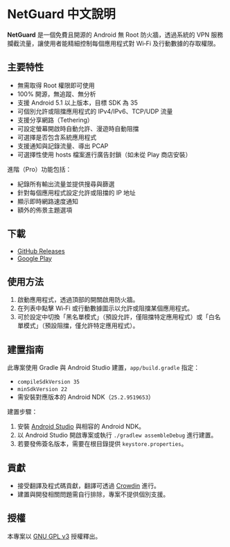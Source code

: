 # NetGuard 中文說明

**NetGuard** 是一個免費且開源的 Android 無 Root 防火牆，透過系統的 VPN 服務攔截流量，讓使用者能精細控制每個應用程式對 Wi‑Fi 及行動數據的存取權限。

## 主要特性
- 無需取得 Root 權限即可使用
- 100% 開源，無追蹤、無分析
- 支援 Android 5.1 以上版本，目標 SDK 為 35
- 可個別允許或阻擋應用程式的 IPv4/IPv6、TCP/UDP 流量
- 支援分享網路（Tethering）
- 可設定螢幕開啟時自動允許、漫遊時自動阻擋
- 可選擇是否包含系統應用程式
- 支援通知與記錄流量、導出 PCAP
- 可選擇性使用 hosts 檔案進行廣告封鎖（如未從 Play 商店安裝）

進階（Pro）功能包括：
- 紀錄所有輸出流量並提供搜尋與篩選
- 針對每個應用程式設定允許或阻擋的 IP 地址
- 顯示即時網路速度通知
- 額外的佈景主題選項

## 下載
- [GitHub Releases](https://github.com/M66B/NetGuard/releases)
- [Google Play](https://play.google.com/store/apps/details?id=eu.faircode.netguard)

## 使用方法
1. 啟動應用程式，透過頂部的開關啟用防火牆。
2. 在列表中點擊 Wi‑Fi 或行動數據圖示以允許或阻擋某個應用程式。
3. 可於設定中切換「黑名單模式」（預設允許，僅阻擋特定應用程式）或「白名單模式」（預設阻擋，僅允許特定應用程式）。

## 建置指南
此專案使用 Gradle 與 Android Studio 建置，`app/build.gradle` 指定：
- `compileSdkVersion 35`
- `minSdkVersion 22`
- 需安裝對應版本的 Android NDK（`25.2.9519653`）

建置步驟：
1. 安裝 [Android Studio](https://developer.android.com/studio) 與相容的 Android NDK。
2. 以 Android Studio 開啟專案或執行 `./gradlew assembleDebug` 進行建置。
3. 若要發佈簽名版本，需要在根目錄提供 `keystore.properties`。

## 貢獻
- 接受翻譯及程式碼貢獻，翻譯可透過 [Crowdin](https://crowdin.com/project/netguard/) 進行。
- 建置與開發相關問題需自行排除，專案不提供個別支援。

## 授權
本專案以 [GNU GPL v3](http://www.gnu.org/licenses/gpl.txt) 授權釋出。

